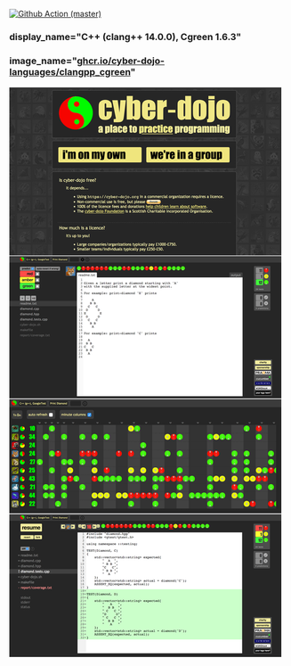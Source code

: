 [![Github Action (master)](https://github.com/cyber-dojo-languages/clangplusplus-cgreen/actions/workflows/main.yml/badge.svg)](https://github.com/cyber-dojo-languages/clangplusplus-cgreen/actions)

### display_name="C++ (clang++ 14.0.0), Cgreen 1.6.3"
### image_name="[ghcr.io/cyber-dojo-languages/clangpp_cgreen](https://github.com/cyber-dojo-languages/clangplusplus-cgreen/pkgs/container/clangplusplus_cgreen)"

![cyber-dojo.org home page](https://github.com/cyber-dojo/cyber-dojo/blob/master/shared/home_page_snapshot.png)
